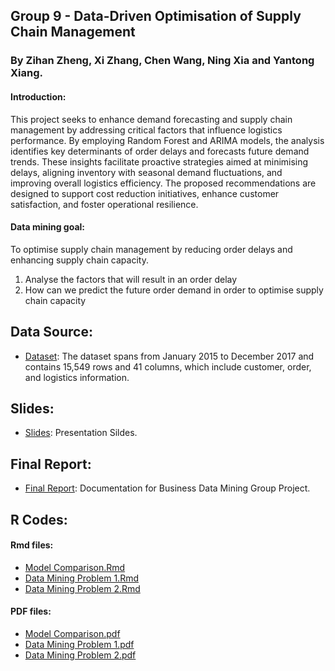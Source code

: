 ## Group 9 - Data-Driven Optimisation of Supply Chain Management

### By Zihan Zheng, Xi Zhang, Chen Wang, Ning Xia and Yantong Xiang.

#### Introduction:
This project seeks to enhance demand forecasting and supply chain management by addressing critical factors that influence logistics performance. By employing Random Forest and ARIMA models, the analysis identifies key determinants of order delays and forecasts future demand trends. These insights facilitate proactive strategies aimed at minimising delays, aligning inventory with seasonal demand fluctuations, and improving overall logistics efficiency. The proposed recommendations are designed to support cost reduction initiatives, enhance customer satisfaction, and foster operational resilience.

#### Data mining goal:
To optimise supply chain management by reducing order delays and enhancing supply chain capacity.

1. Analyse the factors that will result in an order delay 
2. How can we predict the future order demand in order to optimise supply chain capacity


## Data Source:
- [Dataset](./dataset/incom2024_delay_example_dataset.xlsx):   The dataset spans from January 2015 to December 2017 and contains 15,549 rows and 41 columns, which include customer, order, and logistics information.

## Slides:
- [Slides](Group_9_Slides.pdf): Presentation Sildes.
  
## Final Report:
- [Final Report](Group_9_Project_Report.pdf): Documentation for Business Data Mining Group Project.

## R Codes:

#### Rmd files:
- [Model Comparison.Rmd](./R_Code/Model_Comparison.Rmd)
- [Data Mining Problem 1.Rmd](./R_Code/Data_Mining_Problem_1_Code.Rmd)
- [Data Mining Problem 2.Rmd](./R_Code/Data_Mining_Problem_2_Code.Rmd)

#### PDF files:
- [Model Comparison.pdf](./R_Code/Model_Comparison.pdf)
- [Data Mining Problem 1.pdf](./R_Code/Data_Mining_Problem_1_Code.pdf)
- [Data Mining Problem 2.pdf](./R_Code/Data_Mining_Problem_2_Code.pdf)
